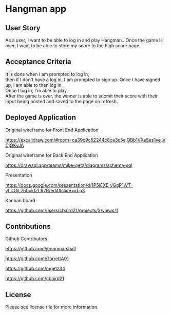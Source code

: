 # Hangman app

## User Story

As a user, I want to be able to log in and play Hangman.. Once the game is over, I want to be able to store my score to the high score page.

## Acceptance Criteria

It is done when I am prompted to log in,  
then if I don't have a log in,
I am prompted to sign up.
Once I have signed up, I am able to then log in.  
Once I log in, I'm able to play.  
After the game is over, the winner is able to submit their score with their input being posted and saved to the page on refresh.

## Deployed Application

Original wireframe for Front End Application

https://excalidraw.com/#room=ca39c9c52244c8ca3c5e,QBb1VXaSes1ve_VCjQKvJA

Original wireframe for Back End Application

https://drawsql.app/teams/mike-getz/diagrams/schema-sql  

Presentation  

https://docs.google.com/presentation/d/1P5jEXE_yGgP1WT-yLDGjL750cktZLR7R/edit#slide=id.p3  

Kanban board  

https://github.com/users/cbaird21/projects/3/views/1  

## Contributions

Github Contributors

https://github.com/jennnmarshall

https://github.com/GarrettA01

https://github.com/mgetz34

https://github.com/cbaird21

## License

Please see license file for more information.

